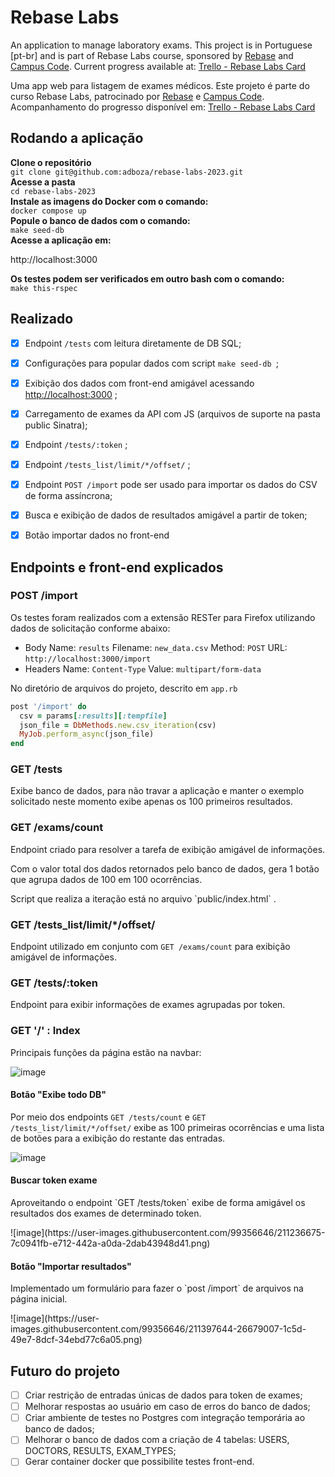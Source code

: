 # Rebase Labs

An application to manage laboratory exams. 
This project is in Portuguese [pt-br] and is part of Rebase Labs course, sponsored by [Rebase](https://rebase.com.br/) and [Campus Code](https://www.campuscode.com.br/).
Current progress available at: [Trello - Rebase Labs Card](https://trello.com/c/2IUQpLu4/42-rebase-labs)

Uma app web para listagem de exames médicos.
Este projeto é parte do curso Rebase Labs, patrocinado por [Rebase](https://rebase.com.br/) e [Campus Code](https://www.campuscode.com.br/).
Acompanhamento do progresso disponível em: [Trello - Rebase Labs Card](https://trello.com/c/2IUQpLu4/42-rebase-labs)

## Rodando a aplicação

**Clone o repositório** <br>
`git clone git@github.com:adboza/rebase-labs-2023.git`<br>
**Acesse a pasta** <br>
`cd rebase-labs-2023`<br>
**Instale as imagens do Docker com o comando:** <br>
`docker compose up` <br>
**Popule o banco de dados com o comando:** <br>
`make seed-db` <br>
**Acesse a aplicação em:** <br>
<p>http://localhost:3000</p>

**Os testes podem ser verificados em outro bash com o comando:** <br>
`make this-rspec` <br>

## Realizado
- [x] Endpoint `/tests` com leitura diretamente de DB SQL;
- [x] Configurações para popular dados com script `make seed-db `;
- [x] Exibição dos dados com front-end amigável acessando <http://localhost:3000> ;
- [x] Carregamento de exames da API com JS (arquivos de suporte na pasta public Sinatra);
- [x] Endpoint `/tests/:token` ;
- [x] Endpoint  `/tests_list/limit/*/offset/` ;
- [x] Endpoint `POST /import`  pode ser usado para importar os dados do CSV de forma assíncrona;
- [x] Busca e exibição de dados de resultados amigável a partir de token;
- [x] Botão importar dados no front-end


## Endpoints e front-end explicados

### POST /import
Os testes foram realizados com a extensão RESTer para Firefox utilizando dados de solicitação conforme abaixo:

- Body
Name: `results`
Filename: `new_data.csv`
Method: `POST`
URL: `http://localhost:3000/import`
- Headers
Name: `Content-Type`
Value: `multipart/form-data`

No diretório de arquivos do projeto, descrito em `app.rb`
```ruby
post '/import' do
  csv = params[:results][:tempfile]
  json_file = DbMethods.new.csv_iteration(csv)
  MyJob.perform_async(json_file)
end
```

### GET /tests
Exibe banco de dados, para não travar a aplicação e manter o exemplo solicitado neste momento exibe apenas os 100 primeiros resultados.

### GET /exams/count
<p>Endpoint criado para resolver a tarefa de exibição amigável de informações. </p>
<p>Com o valor total dos dados retornados pelo banco de dados, gera 1 botão que agrupa dados de 100 em 100 ocorrências.</p>
Script que realiza a iteração está no arquivo `public/index.html`  .

### GET /tests_list/limit/*/offset/
Endpoint utilizado em conjunto com `GET /exams/count` para exibição amigável de informações.

### GET /tests/:token
Endpoint para exibir informações de exames agrupadas por token.

### GET '/' : Index

Principais funções da página estão na navbar:

![image](https://user-images.githubusercontent.com/99356646/211236752-53fc6bd6-a248-4dcc-9db7-b1f3509d3b25.png)

#### Botão "Exibe todo DB"
Por meio dos endpoints `GET /tests/count` e `GET /tests_list/limit/*/offset/` exibe as 100 primeiras ocorrências e uma lista de botões para a exibição do restante das entradas.

![image](https://user-images.githubusercontent.com/99356646/211236866-60c6148c-f95e-469c-afc7-e0e79498d9c1.png)


#### Buscar token exame
<p>Aproveitando o endpoint `GET /tests/token` exibe de forma amigável os resultados dos exames de determinado token.</p>
![image](https://user-images.githubusercontent.com/99356646/211236675-7c0941fb-e712-442a-a0da-2dab43948d41.png)

#### Botão "Importar resultados"
<p>Implementado um formulário para fazer o `post /import` de arquivos na página inicial.</p>
![image](https://user-images.githubusercontent.com/99356646/211397644-26679007-1c5d-49e7-8dcf-34ebd77c6a05.png)


## Futuro do projeto
- [ ]  Criar restrição de entradas únicas de dados para token de exames;
- [ ]  Melhorar respostas ao usuário em caso de erros do banco de dados;
- [ ]  Criar ambiente de testes no Postgres com integração temporária ao banco de dados;
- [ ]  Melhorar o banco de dados com a criação de 4 tabelas: USERS, DOCTORS, RESULTS, EXAM_TYPES;
- [ ]  Gerar container docker que possibilite testes front-end.
